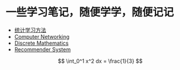 # 一些学习笔记，随便学学，随便记记
- [统计学习方法](统计学习方法/note)
- [Computer Networking](Computer%20Networking%20A%20Top-Down%20Approach/Note)
- [Discrete Mathematics](Discrete%20Mathematics%20and%20Its%20Applications/Note)
- [Recommender System](RecommenderSystem/Note)

$$
\int_0^1 x^2 dx = \frac{1}{3}
$$
